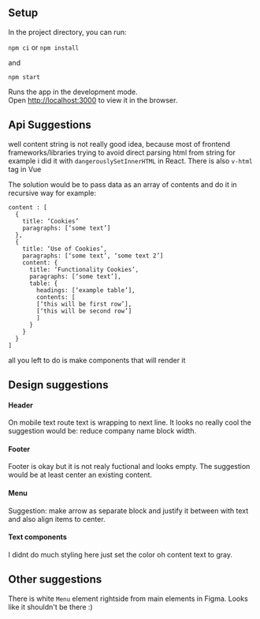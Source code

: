 ## Setup

In the project directory, you can run:

`npm ci` or `npm install`

and

`npm start`

Runs the app in the development mode.\
Open [http://localhost:3000](http://localhost:3000) to view it in the browser.

## Api Suggestions

well content string is not really good idea, because most of frontend frameworks/libraries trying to avoid direct parsing html from string for example i did it with `dangerouslySetInnerHTML` in React. There is also `v-html` tag in Vue

The solution would be to pass data as an array of contents and do it in recursive way for example:

```
content : [
  {
    title: ‘Cookies’
    paragraphs: [‘some text’]
  },
  {
    title: ‘Use of Cookies’,
    paragraphs: [‘some text’, ‘some text 2’]
    content: {
      title: ‘Functionality Cookies’,
      paragraphs: [‘some text’],
      table: {
        headings: [‘example table’],
        contents: [
        [‘this will be first row’],
        [‘this will be second row’]
        ]
      }
    }
  }
]
```

all you left to do is make components that will render it

## Design suggestions

#### Header

On mobile text route text is wrapping to next line. It looks no really cool the suggestion would be: reduce company name block width.

#### Footer

Footer is okay but it is not realy fuctional and looks empty. The suggestion would be at least center an existing content.

#### Menu

Suggestion: make arrow as separate block and justify it between with text and also align items to center.

#### Text components

I didnt do much styling here just set the color oh content text to gray.

## Other suggestions

There is white `Menu` element rightside from main elements in Figma. Looks like it shouldn't be there :)
